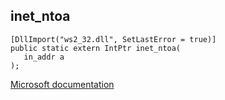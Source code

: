 ## inet_ntoa

```
[DllImport("ws2_32.dll", SetLastError = true)]
public static extern IntPtr inet_ntoa(
   in_addr a
);
```

[Microsoft documentation](https://docs.microsoft.com/en-us/windows/win32/api/winsock/nf-winsock-inet_ntoa)
